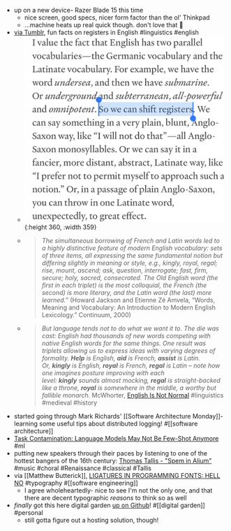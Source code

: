 - up on a new device- Razer Blade 15 this time
	- nice screen, good specs, nicer form factor than the ol' Thinkpad
	- ...machine heats up real quick though. don't love that 🤔
- [via Tumblr](https://bngrc.tumblr.com/post/738837343774097408/this-funny-thing-happens-when-you-try-to-translate), fun facts on registers in English #linguistics #english
	- ![tumblr_4f68839e3f7ea72130cdfea76a03ddfc_62170583_1280.jpg](../assets/tumblr_4f68839e3f7ea72130cdfea76a03ddfc_62170583_1280_1705012043754_0.jpg){:height 360, :width 359}
	- > *The simultaneous borrowing of French and Latin words led to a highly distinctive feature of modern English vocabulary: sets of three items, all expressing the same fundamental notion but differing slightly in meaning or style, e.g., kingly, royal, regal; rise, mount, ascend; ask, question, interrogate; fast, firm, secure; holy, sacred, consecrated. The Old English word (the first in each triplet) is the most colloquial, the French (the second) is more literary, and the Latin word (the last) more learned.”*
	  (Howard Jackson and Etienne Zé Amvela, “Words, Meaning and Vocabulary: An Introduction to Modern English Lexicology.” Continuum, 2000)
	- > *But language tends not to do what we want it to. The die was cast: English had thousands of new words competing with native English words for the same things. One result was triplets allowing us to express ideas with varying degrees of formality. **Help** is English, **aid** is French, **assist** is Latin. Or, **kingly** is English, **royal** is French, **regal** is Latin – note how one imagines posture improving with each level: **kingly** sounds almost mocking, **regal** is straight-backed like a throne, **royal** is somewhere in the middle, a worthy but fallible monarch.*
	  McWhorter, [English Is Not Normal](https://aeon.co/essays/why-is-english-so-weirdly-different-from-other-languages) #linguistics #medieval #history
- started going through Mark Richards' [[Software Architecture Monday]]- learning some useful tips about distributed logging! #[[software architecture]]
- [Task Contamination: Language Models May Not Be Few-Shot Anymore](https://arxiv.org/abs/2312.16337) #ml
- putting new speakers through their paces by listening to one of the hottest bangers of the 16th century: [Thomas Tallis - "Spem in Alium"](https://www.youtube.com/watch?v=iT-ZAAi4UQQ) #music #choral #Renaissance #classical #Tallis
- via [[Matthew Butterick]], [LIGATURES IN PROGRAMMING FONTS: HELL NO](https://practicaltypography.com/ligatures-in-programming-fonts-hell-no.html) #typography #[[software engineering]]
	- I agree wholeheartedly- nice to see I'm not the only one, and that there are decent typographic _reasons_ to think so as well
- *finally* got this here digital garden [up on Github](https://github.com/vivshaw/zettel/tree/main)! #[[digital garden]] #personal
	- still gotta figure out a hosting solution, though!